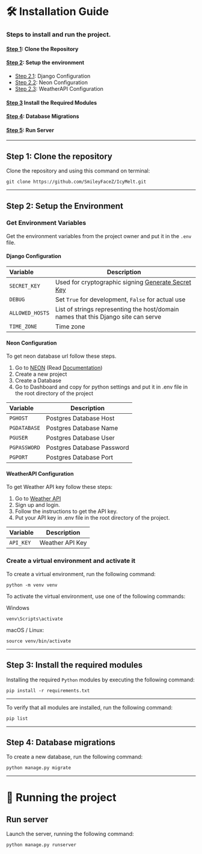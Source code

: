 # 🛠️ Installation Guide

### Steps to install and run the project.
#### [Step 1](#step-1-clone-the-repository-1): Clone the Repository
#### [Step 2](#step-2-Setup-the-environment): Setup the environment
- [Step 2.1](#Django-Configuration): Django Configuration
- [Step 2.2](#Neon-Configuration): Neon Configuration
- [Step 2.3](#WeatherAPI-Configuration): WeatherAPI Configuration
#### [Step 3](#step-3-install-the-required-modules-1) Install the Required Modules
#### [Step 4](#step-4-database-migrations-1): Database Migrations
#### [Step 5](#run-server): Run Server

---

## Step 1: Clone the repository
Clone the repository and using this command on terminal:
```commandline
git clone https://github.com/SmileyFaceZ/IcyMelt.git
```

---

## Step 2: Setup the Environment

### Get Environment Variables
Get the environment variables from the project owner and put it in the `.env` file.

#### Django Configuration

| Variable                               | Description                                                                        |
|:---------------------------------------|------------------------------------------------------------------------------------|
| `SECRET_KEY`                           | Used for cryptographic signing [Generate Secret Key](https://djecrety.ir/)         |
| `DEBUG`                                | Set `True` for development, `False` for actual use                                 |
| `ALLOWED_HOSTS`                        | List of strings representing the host/domain names that this Django site can serve |
| `TIME_ZONE`                            | Time zone                                                                          |                                                                          |

#### Neon Configuration

To get neon database url follow these steps.
1. Go to [NEON](https://neon.tech/) (Read [Documentation](https://neon.tech/docs/introduction))
2. Create a new project
3. Create a Database
4. Go to Dashboard and copy for python settings and put it in .env file in the root directory of the project

| Variable                            | Description                |
|:------------------------------------|----------------------------|
| `PGHOST`                            | Postgres Database Host     |
| `PGDATABASE`                        | Postgres Database Name     |
| `PGUSER`                            | Postgres Database User     |
| `PGPASSWORD`                        | Postgres Database Password |
| `PGPORT`                            | Postgres Database Port     |


#### WeatherAPI Configuration

To get Weather API key follow these steps:
1. Go to [Weather API](https://www.weatherapi.com/docs/)
2. Sign up and login.
3. Follow the instructions to get the API key.
4. Put your API key in .env file in the root directory of the project.

| Variable                        | Description            |
|:--------------------------------|------------------------|
| `API_KEY`                       | Weather API Key        |

### Create a virtual environment and activate it
To create a virtual environment, run the following command:

```commandline
python -m venv venv
```

To activate the virtual environment, use one of the following commands:

Windows
```commandline
venv\Scripts\activate
```

macOS / Linux:
```commandline
source venv/bin/activate
```

---

## Step 3: Install the required modules

Installing the required `Python` modules by executing the following command:
```commandline
pip install -r requirements.txt
```

---

To verify that all modules are installed, run the following command:
```commandline
pip list
```

---

## Step 4: Database migrations

To create a new database, run the following command:
```commandline
python manage.py migrate
```
---

# 🚀 Running the project

## Run server

Launch the server, running the following command:
```commandline
python manage.py runserver
```
